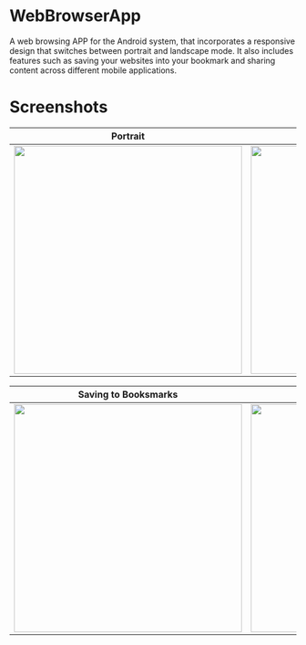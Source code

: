 # WebBrowserApp
A web browsing APP for the Android system, that incorporates a responsive design that switches between portrait and landscape mode. It also includes features such as saving your websites into your bookmark and sharing content across different mobile applications.
# Screenshots
| Portrait  | Landscape |
| ------------- | ------------- |
| <img src="https://github.com/WayneJWZLemon/WebBrowserApp/blob/master/DemoImages/Portrait.png" width="400"> | <img src="https://github.com/WayneJWZLemon/WebBrowserApp/blob/master/DemoImages/Landscape.png" height="400"> |

| Saving to Booksmarks | Swiping between Tabs |
| ------------- | ------------- |
| <img src="https://github.com/WayneJWZLemon/WebBrowserApp/blob/master/DemoImages/Saving.gif" width="400"> | <img src="https://github.com/WayneJWZLemon/WebBrowserApp/blob/master/DemoImages/Swiping.gif" width="400"> |

